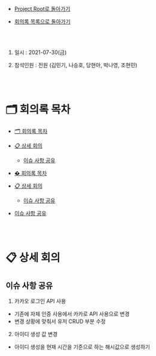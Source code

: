 - [Project Root로 돌아가기](../../README.md)

- [회의록 목록으로 돌아가기](../회의록.md)



<br><br>


1. 일시 : 2021-07-30(금)

2. 참석인원 : 전원 (김민기, 나승호, 당현아, 박나영, 조현민) 



<br><br>


# 🗂 회의록 목차



- [🗂 회의록 목차](#-회의록-목차)
- [📋 상세 회의](#-상세-회의)
  - [이슈 사항 공유](#이슈-사항-공유)

- [� 회의록 목차](#-회의록-목차)
- [📋 상세 회의](#-상세-회의)
  - [이슈 사항 공유](#이슈-사항-공유)

 - [이슈 사항 공유](#이슈-사항-공유)



<br><br>



# 📋 상세 회의



## 이슈 사항 공유



1. 카카오 로그인 API 사용

  - 기존에 자체 인증 사용에서 카카로 API 사용으로 변경
  - 변경 상황에 맞춰서 유저 CRUD 부분 수정

2.  아이디 생성 값 변경

  - 아이디 생성을 현재 시간을 기준으로 하는 해시값으로 생성하기

